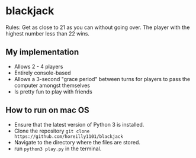 # blackjack
Rules: Get as close to 21 as you can without going over. The player with the highest number less than 22 wins.

## My implementation
- Allows 2 - 4 players
- Entirely console-based
- Allows a 3-second "grace period" between turns for players to pass the computer amongst themselves
- Is pretty fun to play with friends

## How to run on mac OS
- Ensure that the latest version of Python 3 is installed.
- Clone the repository `git clone https://github.com/horeilly1101/blackjack`
- Navigate to the directory where the files are stored.
- run `python3 play.py` in the terminal.
